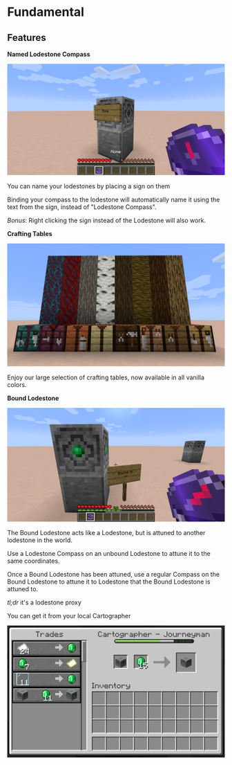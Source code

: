 # Fundamental

## Features

**Named Lodestone Compass**

![A lodestone named using a sign](docs/screenshots/named-lodestone.png)

You can name your lodestones by placing a sign on them

Binding your compass to the lodestone will automatically name it 
using the text from the sign, instead of "Lodestone Compass".

*Bonus*: Right clicking the sign instead of the Lodestone will also work.

**Crafting Tables**

![Crafting tables in all variants of vanilla wood](docs/screenshots/crafting-tables.png)

Enjoy our large selection of crafting tables, now available in all vanilla colors.

**Bound Lodestone**

![A villager upgrading your lodestone](docs/screenshots/bound-lodestone.png)

The Bound Lodestone acts like a Lodestone, but is attuned to another lodestone in the world.

Use a Lodestone Compass on an unbound Lodestone to attune it to the same coordinates.

Once a Bound Lodestone has been attuned,
use a regular Compass on the Bound Lodestone to attune it to Lodestone that the Bound Lodestone is attuned to.

*tl;dr* it's a lodestone proxy

You can get it from your local Cartographer

![A villager upgrading your lodestone](docs/screenshots/bound-lodestone-recipe.png)
